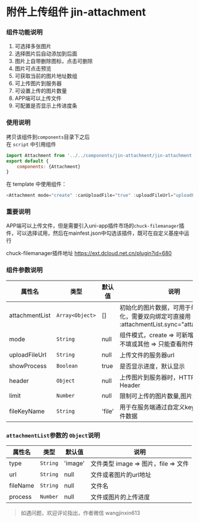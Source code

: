 # 附件上传组件 jin-attachment
### 组件功能说明
1. 可选择多张图片
2. 选择图片后自动添加到后面
3. 图片上自带删除图标，点击可删除
4. 图片可点击预览
5. 可获取当前的图片地址数组
6. 可上传图片到服务器
7. 可设置上传的图片数量
8. APP端可以上传文件
9. 可配置是否显示上传进度条

### 使用说明
拷贝该组件到`components`目录下之后  
在 `script` 中引用组件

``` javascript 
import Attachment from '../../components/jin-attachment/jin-attachment.vue';
export default {
    components: {Attachment}
}
```

在 template 中使用组件：  

``` javascript
<Attachment mode="create" :canUploadFile="true" :uploadFileUrl="uploadFileUrl" :heaer="header" :showProcess="true" :attachmentList.sync="attachmentList"></Attachment>
```

### 重要说明
APP端可以上传文件，但是需要引入uni-app插件市场的`chuck-filemanager`插件，可以选择试用，然后在mainfest.json中勾选该插件，既可在自定义基座中运行


 chuck-filemanager插件地址 https://ext.dcloud.net.cn/plugin?id=680

### 组件参数说明

属性名  | 类型| 默认值  | 说明|
--------- | --------|--------- | --------|
attachmentList | `Array<Object>` | []  | 初始化的图片数据，可用于单向数据初始化，需要双向绑定可直接用 :attachmentList.sync="attachmentList" |
mode  |  `String` | null | 组件模式，create => 可新增或编辑附件 不填或其他 => 只能查看附件 |
uploadFileUrl  | `String` | null | 上传文件的服务器url |
showProcess  | `Boolean` | true | 是否显示进度，默认显示 |
header  | `Object` | null | 上传图片到服务器时，HTTP 请求 Header |
limit  | `Number` | null | 限制可上传的图片数量,图片最大上传数量 |
fileKeyName  | `String` | 'file' | 用于在服务端通过自定义key值获取该文件数据|

### `attachmentList`参数的 `Object`说明
属性名  | 类型| 默认值  | 说明|
--------- | --------|--------- | --------|
type | `String` | 'image'  | 文件类型 image => 图片，file => 文件
url | `String` | null  | 文件或者图片的url地址
fileName | `String` | null  | 文件名
process | `Number` | null  | 文件或图片的上传进度

> 如遇问题，欢迎评论指出，作者微信 wangjinxin613